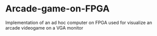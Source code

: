 # Arcade-game-on-FPGA
Implementation of an ad hoc computer on FPGA used for visualize an arcade videogame on a VGA monitor
